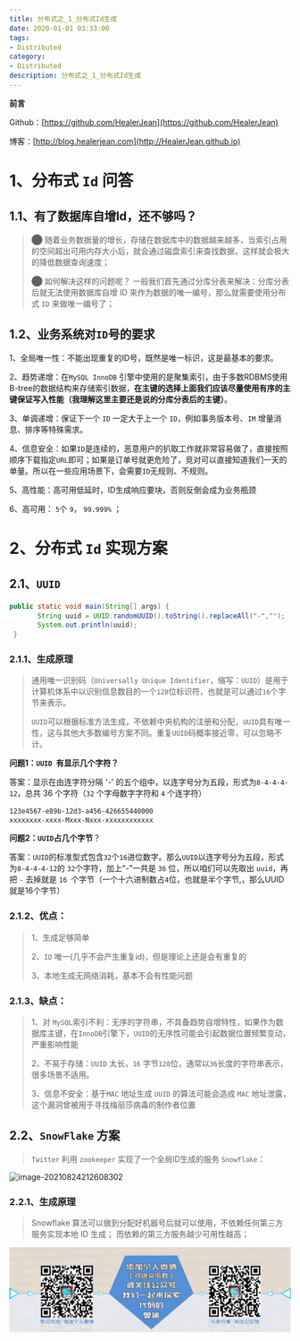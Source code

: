 ```yaml
---
title: 分布式之_1_分布式Id生成
date: 2020-01-01 03:33:00
tags: 
- Distributed
category: 
- Distributed
description: 分布式之_1_分布式Id生成
---
```


**前言**     

 Github：[https://github.com/HealerJean](https://github.com/HealerJean)         

 博客：[http://blog.healerjean.com](http://HealerJean.github.io)          



# 1、分布式 `Id` 问答

## 1.1、有了数据库自增Id，还不够吗？

> ⬤ 随着业务数据量的增长，存储在数据库中的数据越来越多，当索引占用的空间超出可用内存大小后，就会通过磁盘索引来查找数据，这样就会极大的降低数据查询速度；           
>
> ⬤ 如何解决这样的问题呢？  一般我们首先通过分库分表来解决：分库分表后就无法使用数据库自增 ID 来作为数据的唯一编号，那么就需要使用分布式 `ID` 来做唯一编号了；



## 1.2、业务系统对`ID`号的要求

1、全局唯一性：不能出现重复的ID号，既然是唯一标识，这是最基本的要求。      

2、趋势递增：在`MySQL InnoDB` 引擎中使用的是聚集索引，由于多数RDBMS使用B-tree的数据结构来存储索引数据，**在主键的选择上面我们应该尽量使用有序的主键保证写入性能（我理解这里主要还是说的分库分表后的主键）**。                  

3、单调递增：保证下一个 `ID` 一定大于上一个 `ID`，例如事务版本号、`IM` 增量消息、排序等特殊需求。       

4、信息安全：如果`ID`是连续的，恶意用户的扒取工作就非常容易做了，直接按照顺序下载指定`URL`即可；如果是订单号就更危险了，竞对可以直接知道我们一天的单量。所以在一些应用场景下，会需要`ID`无规则、不规则。        

5、高性能：高可用低延时，ID生成响应要块，否则反倒会成为业务瓶颈         

6、高可用： `5`个 `9`， `99.999%` ；              



# 2、分布式 `Id` 实现方案

## 2.1、`UUID`

```java
public static void main(String[] args) { 
       String uuid = UUID.randomUUID().toString().replaceAll("-","");
       System.out.println(uuid);
 }
```



### 2.1.1、生成原理

> 通用唯一识别码（`Universally Unique Identifier`，缩写：`UUID`）是用于计算机体系中以识别信息数目的一个`128`位标识符，也就是可以通过`16`个字节来表示。      
>
> `UUID`可以根据标准方法生成，不依赖中央机构的注册和分配，`UUID`具有唯一性，这与其他大多数编号方案不同。重复`UUID`码概率接近零，可以忽略不计。       



**问题1：`UUID `有显示几个字符？**    

答案：显示在由连字符分隔 '-' 的五个组中，以连字号分为五段，形式为`8-4-4-4-12`，总共 36 个字符（`32` 个字母数字字符和 `4` 个连字符）

```
123e4567-e89b-12d3-a456-426655440000
xxxxxxxx-xxxx-Mxxx-Nxxx-xxxxxxxxxxxx
```



**问题2：`UUID`占几个字节**？       

答案：`UUID`的标准型式包含`32`个`16`进位数字。那么`UUID`以连字号分为五段，形式为`8-4-4-4-12`的 `32`个字符，加上“-”一共是 `36` 位，所以咱们可以先取出 `uuid`，再把 `-` 去掉就是  `16 `个字节（一个十六进制数占`4`位，也就是半个字节,，那么UUID就是16个字节）



### 2.1.2、优点：

> 1、生成足够简单
>
> 2、`ID` 唯一(几乎不会产生重复id)，但是理论上还是会有重复的         
>
> 3、本地生成无网络消耗，基本不会有性能问题     

### 2.1.3、缺点：

> 1、对 `MySQL`索引不利：无序的字符串，不具备趋势自增特性，如果作为数据库主键，在`InnoDB`引擎下，`UUID`的无序性可能会引起数据位置频繁变动，严重影响性能         
>
> 2、不易于存储：`UUID` 太长，`16` 字节`128`位，通常以`36`长度的字符串表示，很多场景不适用。     
>
> 3、信息不安全：基于`MAC` 地址生成 `UUID` 的算法可能会造成 `MAC` 地址泄露，这个漏洞曾被用于寻找梅丽莎病毒的制作者位置                



## 2.2、`SnowFlake` 方案

> `Twitter` 利用 `zookeeper` 实现了一个全局ID生成的服务 `Snowflake`：

![image-20210824212608302](/Users/healerjean/Desktop/HealerJean/HCode/HealerJean.github.io/blogImages/image-20210824212608302.png)



### 2.2.1、生成原理

> Snowflake 算法可以做到分配好机器号后就可以使用，不依赖任何第三方服务实现本地 ID 生成； 而依赖的第三方服务越少可用性越高；















![ContactAuthor](https://raw.githubusercontent.com/HealerJean/HealerJean.github.io/master/assets/img/artical_bottom.jpg)



<!-- Gitalk 评论 start  -->

<link rel="stylesheet" href="https://unpkg.com/gitalk/dist/gitalk.css">

<script src="https://unpkg.com/gitalk@latest/dist/gitalk.min.js"></script> 
<div id="gitalk-container"></div>    
 <script type="text/javascript">
    var gitalk = new Gitalk({
		clientID: `1d164cd85549874d0e3a`,
		clientSecret: `527c3d223d1e6608953e835b547061037d140355`,
		repo: `HealerJean.github.io`,
		owner: 'HealerJean',
		admin: ['HealerJean'],
		id: 'QizvNyHDOZLIunwB',
    });
    gitalk.render('gitalk-container');
</script> 




<!-- Gitalk end -->



